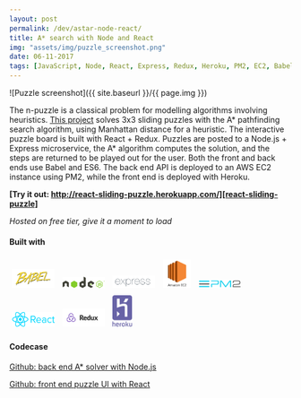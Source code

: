 ```yaml
---
layout: post
permalink: /dev/astar-node-react/
title: A* search with Node and React
img: "assets/img/puzzle_screenshot.png"
date: 06-11-2017
tags: [JavaScript, Node, React, Express, Redux, Heroku, PM2, EC2, Babel, Algorithms, Portfolio]
---
```


![Puzzle screenshot]({{ site.baseurl }}/{{ page.img }})

The n-puzzle is a classical problem for modelling algorithms involving heuristics. [This project][react-sliding-puzzle] solves 3x3 sliding puzzles with the A* pathfinding search algorithm, using Manhattan distance for a heuristic. The interactive puzzle board is built with React + Redux. Puzzles are posted to a Node.js + Express microservice, the A* algorithm computes the solution, and the steps are returned to be played out for the user. Both the front and back ends use Babel and ES6. The back end API is deployed to an AWS EC2 instance using PM2, while the front end is deployed with Heroku.

**[Try it out: http://react-sliding-puzzle.herokuapp.com/][react-sliding-puzzle]**

*Hosted on free tier, give it a moment to load*


#### Built with

<img src="/assets/img/babel_logo.png" alt="Babel" style="width: 15%; padding: 5px;"/>
<img src="/assets/img/node_logo.svg" alt="Node.js" style="width: 15%; padding: 5px;"/>
<img src="/assets/img/express_logo.png" alt="Express" style="width: 15%; padding: 5px;"/>
<img src="/assets/img/EC2-logo.jpg" alt="Amazon Web Services EC2" style="width: 10%; padding: 5px;"/>
<img src="/assets/img/PM2_logo.png" alt="PM2" style="width: 15%; padding: 5px;"/>

<img src="/assets/img/react_logo.png" alt="React" style="width: 15%; padding: 5px;"/>
<img src="/assets/img/redux_logo.png" alt="Redux" style="width: 15%; padding: 5px;"/>
<img src="/assets/img/heroku.svg" alt="Heroku" style="width: 7%; padding: 5px;"/>

#### Codecase

[Github: back end A* solver with Node.js][github-node-puzzle]

[Github: front end puzzle UI with React][github-react-puzzle]


[react-sliding-puzzle]: http://react-sliding-puzzle.herokuapp.com/
[github-node-puzzle]: https://github.com/andrewmontes87/node-sliding-puzzle
[github-react-puzzle]: https://github.com/andrewmontes87/react-sliding-puzzle